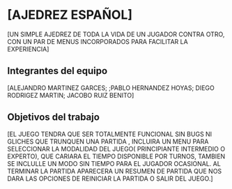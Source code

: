 # [AJEDREZ ESPAÑOL]

[UN SIMPLE AJEDREZ DE TODA LA VIDA DE UN JUGADOR CONTRA OTRO, CON UN PAR DE MENUS INCORPORADOS PARA FACILITAR LA EXPERIENCIA]

## Integrantes del equipo

[ALEJANDRO MARTINEZ GARCES;
;PABLO HERNANDEZ HOYAS;
DIEGO RODRIGEZ MARTIN;
JACOBO RUIZ BENITO]

## Objetivos del trabajo

[EL JUEGO TENDRA QUE SER TOTALMENTE FUNCIONAL SIN BUGS NI GLICHES QUE TRUNQUEN UNA PARTIDA , INCLUIRA UN MENU PARA SELECCIONAR LA MODALIDAD DEL JUEGO( PRINCIPIANTE INTERMEDIO O EXPERTO), QUE CARIARA EL TIEMPO DISPONIBLE POR TURNOS, TAMBIEN SE INCLULLE UN MODO SIN TIEMPO PARA EL JUGADOR OCASIONAL.
AL TERMINAR LA PARTIDA APARECERA UN RESUMEN DE PARTIDA QUE NOS DARA LAS OPCIONES DE REINICIAR LA PARTIDA O SALIR DEL JUEGO.]

